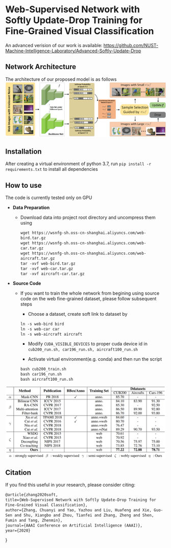 # Web-Supervised Network with Softly Update-Drop Training for Fine-Grained Visual Classification

An advanced verision of our work is available:
https://github.com/NUST-Machine-Intelligence-Laboratory/Advanced-Softly-Update-Drop

Network Architecture
--------------------
The architecture of our proposed model is as follows
![network](network.png)

Installation
------------
After creating a virtual environment of python 3.7, run `pip install -r requirements.txt` to install all dependencies

How to use
------------
The code is currently tested only on GPU
* **Data Preparation**
    - Download data into project root directory and uncompress them using
        ```
        wget https://wsnfg-sh.oss-cn-shanghai.aliyuncs.com/web-bird.tar.gz
        wget https://wsnfg-sh.oss-cn-shanghai.aliyuncs.com/web-car.tar.gz
        wget https://wsnfg-sh.oss-cn-shanghai.aliyuncs.com/web-aircraft.tar.gz
        tar -xvf web-bird.tar.gz
        tar -xvf web-car.tar.gz
        tar -xvf aircraft-car.tar.gz
        ```
* **Source Code**

    - If you want to train the whole network from begining using source code on the web fine-grained dataset, please follow subsequent steps
    
      - Choose a dataset, create soft link to dataset by
       ```
       ln -s web-bird bird
       ln -s web-car car
       ln -s web-aircraft aircraft
       ```

      - Modify `CUDA_VISIBLE_DEVICES` to proper cuda device id in  ``` cub200_run.sh, car196_run.sh, aircraft100_run.sh ```
      
      - Activate virtual environment(e.g. conda) and then run the script
       ```
       bash cub200_train.sh
       bash car196_run.sh
       bash aircraft100_run.sh
       ```

![table](performance.png)

## Citation

If you find this useful in your research, please consider citing:

    @article{zhang2020soft,
	title={Web-Supervised Network with Softly Update-Drop Training for Fine-Grained Visual Classification},
	author={Zhang, Chuanyi and Yao, Yazhou and Liu, Huafeng and Xie, Guo-Sen and Shu, Xiangbo and Zhou, Tianfei and Zhang, Zheng and Shen, Fumin and Tang, Zhenmin},
	journal={AAAI Conference on Artificial Intelligence (AAAI)},
	year={2020}
}
